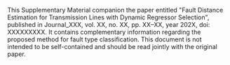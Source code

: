 This Supplementary Material companion the paper entitled "Fault Distance Estimation for Transmission Lines with Dynamic Regressor Selection", published in Journal_XXX, vol. XX, no. XX, pp. XX–XX, year 202X, doi: XXXXXXXXX. It contains complementary information regarding the proposed method for fault type classification. This document is not intended to be self-contained and should be read jointly with the original paper.
